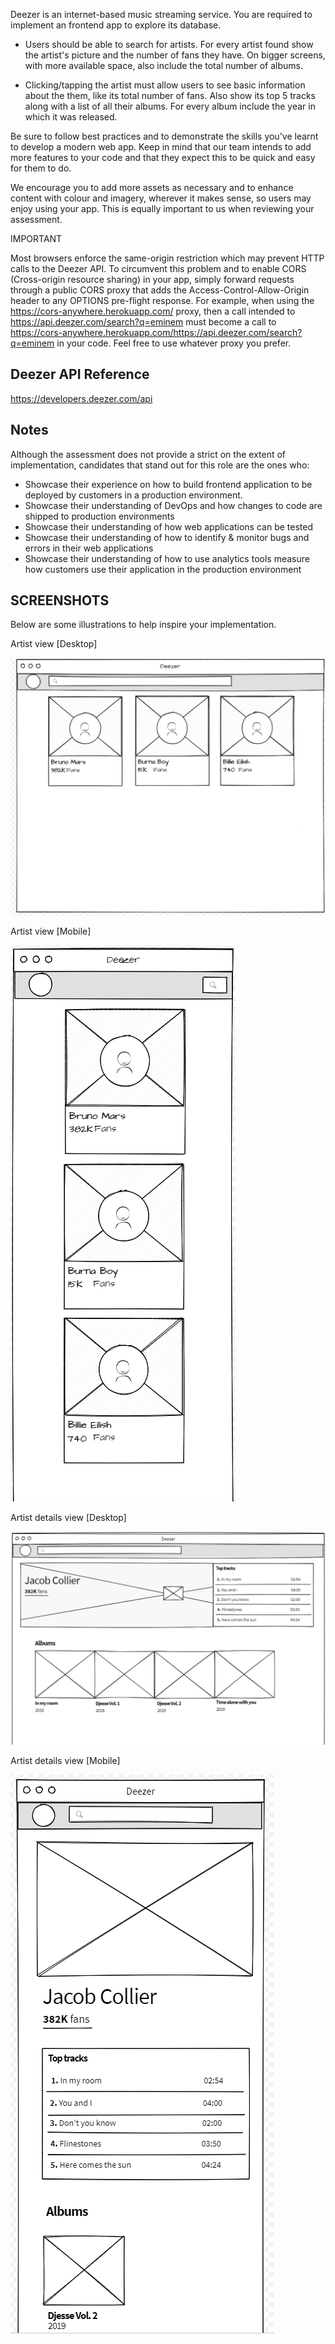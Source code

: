 Deezer is an internet-based music streaming service. You are required to implement an frontend app to explore its database.


- Users should be able to search for artists.  For every artist found show the artist's picture and the number of fans they have.  On bigger screens, with more available space, also include the total number of albums.

 

- Clicking/tapping the artist must allow users to see basic information about the them, like its total number of fans.  Also show its top 5 tracks along with a list of all their albums.  For every album include the year in which it was released.

 

Be sure to follow best practices and to demonstrate the skills you've learnt to develop a modern web app.  Keep in mind that our team intends to add more features to your code and that they expect this to be quick and easy for them to do.

 

We encourage you to add more assets as necessary and to enhance content with colour and imagery, wherever it makes sense, so users may enjoy using your app.  This is equally important to us when reviewing your assessment.
 

IMPORTANT

Most browsers enforce the same-origin restriction which may prevent HTTP calls to the Deezer API.  To circumvent this problem and to enable CORS (Cross-origin resource sharing) in your app, simply forward requests through a public CORS proxy that adds the Access-Control-Allow-Origin header to any OPTIONS pre-flight response.  For example, when using the https://cors-anywhere.herokuapp.com/ proxy, then a call intended to https://api.deezer.com/search?q=eminem must become a call to https://cors-anywhere.herokuapp.com/https://api.deezer.com/search?q=eminem in your code. Feel free to use whatever proxy you prefer.

Deezer API Reference
--

https://developers.deezer.com/api

Notes
--
Although the assessment does not provide a strict on the extent of implementation, candidates that stand out for this role are the ones who:

- Showcase their experience on how to build frontend application to be deployed by customers in a production environment.
- Showcase their understanding of DevOps and how changes to code are shipped to production environments
- Showcase their understanding of how web applications can be tested
- Showcase their understanding of how to identify & monitor bugs and errors in their web applications
- Showcase their understanding of how to use analytics tools measure how customers use their application in the production environment
  

SCREENSHOTS
--

Below are some illustrations to help inspire your implementation.

Artist view [Desktop]

![](https://raw.githubusercontent.com/lenkie-code/frontend-assessment/master/wireframes/artist-web-view.png "Artist desktop")

Artist view [Mobile]

![](https://raw.githubusercontent.com/lenkie-code/frontend-assessment/master/wireframes/artist-mobile-view.png "Artist mobile")


Artist details view [Desktop]

![](https://raw.githubusercontent.com/lenkie-code/frontend-assessment/master/wireframes/artist-details-web-view.png "Artist details desktop")

Artist details view [Mobile]

![](https://raw.githubusercontent.com/lenkie-code/frontend-assessment/master/wireframes/artist-details-mobile.PNG "Artist details mobile")


